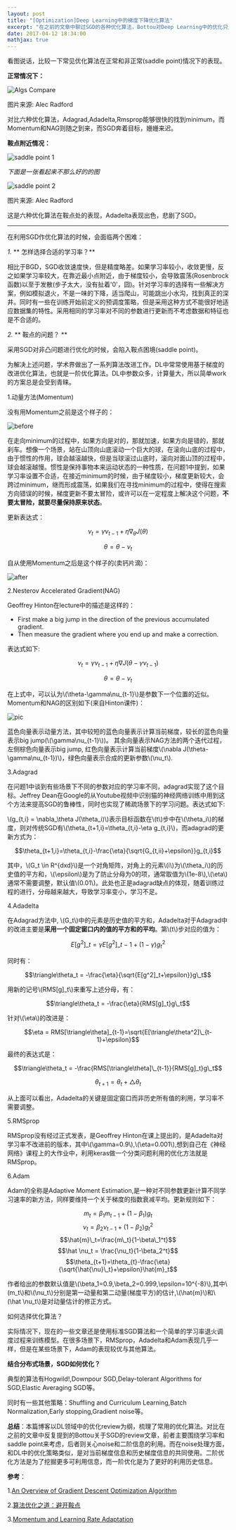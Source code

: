 ```yaml
---
layout: post
title: "[Optimization]Deep Learning中的梯度下降优化算法"
excerpt: "在之前的文章中聊过SGD的各种优化算法，Bottou对Deep Learning中的优化只是做了很少一部分的阐述，这里关注在Deep Learning中的梯度优化。"
date: 2017-04-12 18:34:00
mathjax: true
---
```

<script type="text/javascript" src="http://cdn.mathjax.org/mathjax/latest/MathJax.js?config=default"></script>

看图说话，比较一下常见优化算法在正常和非正常(saddle point)情况下的表现。

**正常情况下：**

![Algs Compare](http://wx2.sinaimg.cn/mw690/aba7d18bgy1fehvxkvlclg20h80dc4n1.gif)

图片来源: Alec Radford

对比六种优化算法，Adagrad,Adadelta,Rmsprop能够很快的找到minimum，而Momentum和NAG则随之到来，而SGD奔着目标，姗姗来迟。

**鞍点附近情况：**

![saddle point 1](http://wx2.sinaimg.cn/mw690/aba7d18bgy1fehvvz9orng20h80dc1ca.gif)

_下面是一张看起来不那么好的的图_

![saddle point 2](http://wx3.sinaimg.cn/mw690/aba7d18bgy1fehvy2j12ug20h80dc7lw.gif)

图片来源: Alec Radford

这是六种优化算法在鞍点处的表现，Adadelta表现出色，悲剧了SGD。

---

在利用SGD作优化算法的时候，会面临两个困难：

*1.* ** 怎样选择合适的学习率？**

相比于BGD，SGD收敛速度快，但是精度略差。如果学习率较小，收敛更慢，反之如果学习率较大，在靠近最小点附近，由于梯度较小，会导致震荡(Rosenbrock函数)以至于发散(步子太大，没有扯着'0'，囧)。针对学习率的选择有一些解决方案，例如模拟退火，不是一味的下降，适当爬山，可能跳出小水沟，找到真正的深井。同时有一些在训练开始前定义的预调度策略，但是采用这种方式不能很好地适应数据集的特性。采用相同的学习率对不同的参数进行更新而不考虑数据和特征也是不合适的。

*2.* ** 鞍点的问题？ **

采用SGD对非凸问题进行优化的时候，会陷入鞍点困境(saddle point)。

为解决上述问题，学术界做出了一系列算法改进工作。DL中常常使用基于梯度的改进优化算法，也就是一阶优化算法。DL中参数众多，计算量大，所以简单work的方案总是会受到青睐。

1.动量方法(Momentum)

没有用Momentum之前是这个样子的：

![before](https://www.willamette.edu/~gorr/classes/cs449/figs/valley1.gif)

在走向minimum的过程中，如果方向是对的，那就加速，如果方向是错的，那就刹车。想像一个场景，站在山顶向山底滚动一个巨大的球，在滚向山底的过程中，由于惯性的作用，球会越滚越快，但是当球滚过山底时，滚向对面山顶的过程中，球会越滚越慢。惯性是保持事物本来运动状态的一种性质，在问题1中提到，如果学习率设置不合适，在接近minimum的时候，由于梯度较小，梯度更新较大，会跨过minimum，继而形成震荡，如果我们在寻找minimum的过程中，使得在搜索方向错误的时候，梯度更新不要太冒险，或许可以在一定程度上解决这个问题，**不要太冒险，就要尽量保持原来状态**。

更新表达式：

$$\nu_t=\gamma\nu_{t-1}+\eta\nabla_\theta J(\theta)$$

$$\theta = \theta - \nu_t$$


自从使用Momentum之后是这个样子的(卖钙片滴)：

![after](https://www.willamette.edu/~gorr/classes/cs449/figs/valley1.gif)


2.Nesterov Accelerated Gradient(NAG)

Geoffrey Hinton在lecture中的描述是这样的：

- First make a big jump in the direction of the previous accumulated gradient.
- Then measure the gradient where you end up and make a correction.

表达式如下:

$$\nu_t = \gamma\nu_{t-1}+\eta\nabla J(\theta-\gamma\nu_{t-1})$$

$$\theta = \theta - \nu_t$$

在上式中，可以认为\\(\theta-\gamma\nu_{t-1}\\)是参数下一个位置的近似。Momentum和NAG的区别如下(来自Hinton课件)：

![pic](http://wx1.sinaimg.cn/mw690/aba7d18bgy1fej0qns796j20lt06c759.jpg)

蓝色向量表示动量方法，其中较短的蓝色向量表示计算当前梯度，较长的蓝色向量表示big jump(\\(\gamma\nu_{t-1}\\))。 其余向量表示NAG方法的两个迭代过程，左侧棕色向量表示big jump, 红色向量表示计算当前梯度\\(\nabla J(\theta-\gamma\nu_{t-1})\\)，绿色向量表示合成的更新参数\\(\nu_t\\).

3.Adagrad

在问题1中谈到有些场景下不同的参数对应的学习率不同，adagrad实现了这个目标。Jeffrey Dean在Google的从Youtube视频中识别猫的神经网络训练中用到这个方法来提高SGD的鲁棒性，同时也实现了稀疏场景下的学习问题。表达式如下:

\\(g_{t,i} = \nabla_\theta J(\theta_i)\\)表示目标函数在\\(t\\)步中在\\(\theta_i\\)的梯度，则对传统SGD有\\(\theta_{t+1,i}=\theta_{t,i}-\eta g_{t,i}\\)，而adagrad的更新方式为：

$$\theta_{t+1,i}=\theta_{t,i}-\frac{\eta}{\sqrt{G_{t,ii}+\epsilon}}g_{t,i}$$

其中，\\(G_t \in R^{dxd}\\)是一个对角矩阵，对角上的元素\\(i\\)为\\(\theta_i\\)的历史值的平方和，\\(\epsilon\\)是为了防止分母为0的项，通常取值为\\(1e-8\\),\\(\eta\\)通常不需要调整，默认值\\(0.01\\)。此处也正是adagrad缺点的体现，随着训练过程的进行，分母越来越大，导致学习率变小，学习不足。

4.Adadelta

在Adagrad方法中, \\(G_t\\)中的元素是历史值的平方和，Adadelta对于Adagrad中的改进主要是**采用一个固定窗口内的值的平方和的平均**。第\\(t\\)步对应的值为：

$$E[g^2]\_t=\gamma E[g^2]\_{t-1}+ (1-\gamma)g_t^2 $$

同时有：

$$\triangle\theta_t = -\frac{\eta}{\sqrt{E[g^2]_t+\epsilon}}g\_t$$

用新的记号\\(RMS[g]_t\\)来重写上述分母，有：


$$\triangle\theta_t = -\frac{\eta}{RMS[g]_t}g\_t$$

针对\\(\eta\\)的改进是：

$$\eta = RMS[\triangle\theta]_{t-1}=\sqrt{E[\triangle\theta^2]\_{t-1}+\epsilon}$$

最终的表达式是：

$$\triangle\theta_t = -\frac{RMS[\triangle\theta]\_{t-1}}{RMS[g]_t}g\_t$$

$$\theta_{t+1}=\theta_t+\triangle\theta_t$$

从上面可以看出，Adadelta的关键是固定窗口而非历史所有值的利用，学习率不需要调整。

5.RMSprop

RMSprop没有经过正式发表，是Geoffrey Hinton在课上提出的，是Adadelta对学习率不改进前的版本，其中\\(\gamma=0.9\\),\\(\eta=0.001\\),想到自己在《神经网络》课程上的大作业中，利用keras做一个分类问题利用的优化方法就是RMSprop。

6.Adam

Adam的全称是Adaptive Moment Estimation,是一种对不同参数更新计算不同学习速率的新方法，同样要维持一个关于梯度的指数衰减平均。更新规则如下：

$$m_t = \beta_1 m_{t-1}+(1-\beta_1)g_t$$
$$\nu_t = \beta_2 \nu_{t-1} + (1-\beta_2)g_t^2$$
$$\hat{m}\_t=\frac{m\_t}{1-\beta\_1^t}$$
$$\hat \nu_t = \frac{\nu_t}{1-\beta_2^t}$$
$$\theta_{t+1}=\theta_{t}-\frac{\eta}{\sqrt{\hat{\nu}\_t}+\epsilon}\hat{m}_t$$

作者给出的参数默认值是\\(\beta_1=0.9,\beta_2=0.999,\epsilon=10^{-8}\\),其中\\(m_t\\)和\\(\nu_t\\)分别是第一动量和第二动量(梯度平方)的估计,\\(\hat{m}\\)和\\(\hat \nu_t\\)是对动量估计的修正方式。

如何选择优化算法？

实际情况下，现在的一些文章还是使用标准SGD算法和一个简单的学习率退火调度过程来训练模型。在很多场景下，RMSprop，Adadelta和Adam表现几乎一样，但是在某些场景下，Adam的表现较优与其他算法。

**结合分布式场景，SGD如何优化？**

典型的算法有Hogwild!,Downpour SGD,Delay-tolerant Algorithms for SGD,Elastic Averaging SGD等。

同时有一些其他策略：Shuffling and Curriculum Learning,Batch Normalization,Early stopping,Gradient noise等。

**总结**：本篇博客以DL领域中的优化review为纲，梳理了常用的优化算法。对比在之前的文章中反复提到的Bottou关于SGD的review文章，前者主要围绕学习率和saddle point来考虑，后者则关心noise和二阶信息的利用。而在noise处理方面，和DL中的优化策略类似，是对当前梯度信息和历史梯度信息的共同使用。二阶优化方法是为了挖掘更多可利用信息，而一阶优化是为了更好的利用历史信息。

**参考**：

1.[An Overview of Gradient Descent Optimization Algorithm](http://sebastianruder.com/optimizing-gradient-descent/index.html#challenges)

2.[算法优化之道：避开鞍点](http://mp.weixin.qq.com/s?__biz=MzAwNDI4ODcxNA==&mid=404482412&idx=1&sn=3fb245d1893487a1beaa6abd56147b30&scene=25#wechat_redirect)

3.[Momentum and Learning Rate Adaptation](https://www.willamette.edu/~gorr/classes/cs449/momrate.html)
